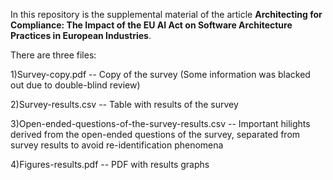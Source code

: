 In this repository is the supplemental material of the article **Architecting for Compliance: The Impact of the EU AI Act on Software Architecture Practices in European Industries**.

There are three files:

1)Survey-copy.pdf -- Copy of the survey (Some information was blacked out due to double-blind review)

2)Survey-results.csv -- Table with results of the survey

3)Open-ended-questions-of-the-survey-results.csv -- Important hilights derived from the open-ended questions of the survey, separated from survey results to avoid re-identification phenomena

4)Figures-results.pdf -- PDF with results graphs
